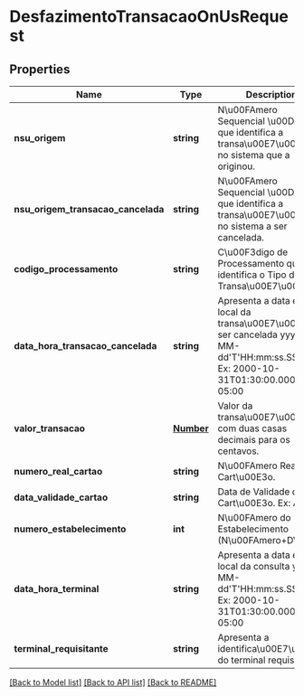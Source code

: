 # DesfazimentoTransacaoOnUsRequest

## Properties
Name | Type | Description | Notes
------------ | ------------- | ------------- | -------------
**nsu_origem** | **string** | N\u00FAmero Sequencial \u00DAnico que identifica a transa\u00E7\u00E3o no sistema que a originou. | 
**nsu_origem_transacao_cancelada** | **string** | N\u00FAmero Sequencial \u00DAnico que identifica a transa\u00E7\u00E3o no sistema a ser cancelada. | 
**codigo_processamento** | **string** | C\u00F3digo de Processamento que identifica o Tipo da Transa\u00E7\u00E3o. | 
**data_hora_transacao_cancelada** | **string** | Apresenta a data e hora local da transa\u00E7\u00E3o a ser cancelada yyyy-MM-dd&#39;T&#39;HH:mm:ss.SSSZ. Ex: 2000-10-31T01:30:00.000-05:00 | 
**valor_transacao** | [**Number**](Number.md) | Valor da transa\u00E7\u00E3o com duas casas decimais para os centavos. | 
**numero_real_cartao** | **string** | N\u00FAmero Real do Cart\u00E3o. | 
**data_validade_cartao** | **string** | Data de Validade do Cart\u00E3o. Ex: AAMM | 
**numero_estabelecimento** | **int** | N\u00FAmero do Estabelecimento (N\u00FAmero+DV). | 
**data_hora_terminal** | **string** | Apresenta a data e hora local da consulta yyyy-MM-dd&#39;T&#39;HH:mm:ss.SSSZ. Ex: 2000-10-31T01:30:00.000-05:00 | 
**terminal_requisitante** | **string** | Apresenta a identifica\u00E7\u00E3o do terminal requisitante | 

[[Back to Model list]](../README.md#documentation-for-models) [[Back to API list]](../README.md#documentation-for-api-endpoints) [[Back to README]](../README.md)


